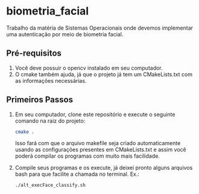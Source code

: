 # biometria_facial
Trabalho da matéria de Sistemas Operacionais onde devemos implementar uma autenticação por meio de biometria facial.

## Pré-requisitos

1. Você deve possuir o opencv instalado em seu computador.
2. O cmake também ajuda, já que o projeto já tem um CMakeLists.txt
com as informações necessárias.

## Primeiros Passos

1. Em seu computador, clone este repositório e execute o seguinte comando na raiz do projeto:

   ```bash
   cmake .
   ```

   Isso fará com que o arquivo makefile seja criado automaticamente
   usando as configurações presentes em CMakeLists.txt e assim você
   poderá compilar os programas com muito mais facilidade.

2. Compile seus programas e os execute, já deixei pronto alguns
   arquivos bash para que facilite a chamada no terminal.
   Ex.:

   ```bash
   ./alt_execFace_classify.sh
   ```
